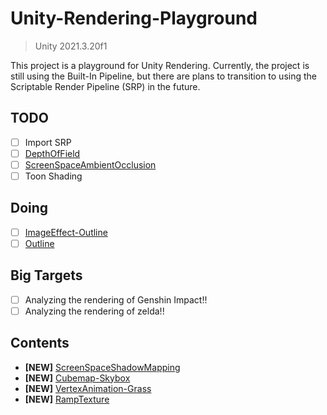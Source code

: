 # Unity-Rendering-Playground

> Unity 2021.3.20f1

This project is a playground for Unity Rendering. Currently, the project is still using the Built-In Pipeline, but there are plans to transition to using the Scriptable Render Pipeline (SRP) in the future.

## TODO
- [ ] Import SRP
- [ ] [DepthOfField](Docs/ImageEffects/DepthOfField.md)
- [ ] [ScreenSpaceAmbientOcclusion](Docs/ImageEffects/SSAO.md)
- [ ] Toon Shading

## Doing
- [ ] [ImageEffect-Outline](Docs/ImageEffects/ImageEffect-Outline.md)
- [ ] [Outline](Docs/Outline/Outline.md)

## Big Targets
- [ ] Analyzing the rendering of Genshin Impact!!
- [ ] Analyzing the rendering of zelda!!

## Contents
- **[NEW]** [ScreenSpaceShadowMapping](Docs/ScreenSpaceShadowMapping.md)
- **[NEW]** [Cubemap-Skybox](Docs/Cubemap-Skybox.md)
- **[NEW]** [VertexAnimation-Grass](Docs/VertexAnimation/Grass.md)
- **[NEW]** [RampTexture](Docs/TexEffects/RampTexture.md)
